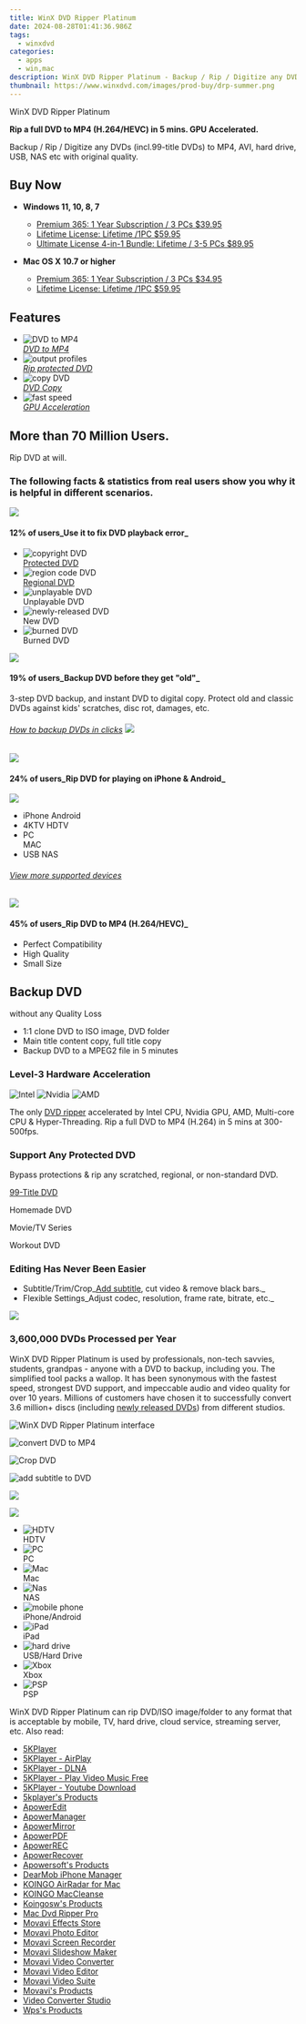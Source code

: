 ```yaml
---
title: WinX DVD Ripper Platinum
date: 2024-08-28T01:41:36.986Z
tags: 
  - winxdvd
categories: 
  - apps
  - win,mac
description: WinX DVD Ripper Platinum - Backup / Rip / Digitize any DVDs (incl.99-title DVDs) to MP4, AVI, hard drive, USB, NAS etc with original quality.
thumbnail: https://www.winxdvd.com/images/prod-buy/drp-summer.png
---
```


WinX DVD Ripper Platinum

**Rip a full DVD to MP4 (H.264/HEVC) in 5 mins. GPU Accelerated.**

Backup / Rip / Digitize any DVDs (incl.99-title DVDs) to MP4, AVI, hard drive, USB, NAS etc with original quality.

## Buy Now

- **Windows 11, 10, 8, 7**
  - [Premium 365: 1 Year Subscription / 3 PCs $39.95](https://estore.winxdvd.com/order/checkout.php?PRODS=38298369&CARD=2&QTY=1&AFFILIATE=108875&CART=2&SHORT_FORM=1&COUPON=PT1YTS&ORDERSTYLE=nLWsnJWpjHQ=&DESIGN_TYPE=2&HIDEC=0&SRC=22ptbuy1yb&daci=2094076942.1724026453)
  - [Lifetime License: Lifetime /1PC $59.95](https://estore.winxdvd.com/order/checkout.php?PRODS=38298408&CARD=2&QTY=1&AFFILIATE=108875&CART=1&SHORT_FORM=1&COUPON=HOLIDAYSALES&ORDERSTYLE=nLWsnJWpjHQ=&DESIGN_TYPE=2&HIDEC=0&SRC=22ptbuy1tb&daci=2094076942.1724026453)
  - [Ultimate License 4-in-1 Bundle: Lifetime / 3-5 PCs $89.95](https://estore.winxdvd.com/order/checkout.php?PRODS=43176000&CARD=2&QTY=1&AFFILIATE=108875&CART=1&CARD=1&SHORT_FORM=1&COUPON=WMM89&ORDERSTYLE=nLWsnJWpjHQ=&DESIGN_TYPE=2&HIDEC=0&SRC=22ptbuybundleb&daci=2094076942.1724026453)

- **Mac OS X 10.7 or higher**
  - [Premium 365: 1 Year Subscription / 3 PCs $34.95](https://estore.winxdvd.com/order/checkout.php?PRODS=39783082&QTY=1&AFFILIATE=108875&CART=1&SHORT_FORM=1&COUPON=HOLIDAYSALES&ORDERSTYLE=nLWsnJWpjHQ=&DESIGN_TYPE=2&HIDEC=0&daci=2094076942.1724026453)
  - [Lifetime License: Lifetime /1PC $59.95](https://estore.winxdvd.com/order/checkout.php?PRODS=39783158&QTY=1&AFFILIATE=108875&CART=1&SHORT_FORM=1&ORDERSTYLE=nLWsnJWpjHQ=&DESIGN_TYPE=2&HIDEC=0&daci=2094076942.1724026453)

## Features

-   ![DVD to MP4](https://www.winxdvd.com/dvd-ripper-platinum//img/div01-img04-nine.png)  
    _[DVD to MP4](https://www.winxdvd.com/resource/dvd-to-mp4.htm)_
-   ![output profiles](https://www.winxdvd.com/dvd-ripper-platinum//img/div01-img033-nine.png)  
    _[Rip protected DVD](https://www.winxdvd.com/resource/free-dvd-ripper-software-for-copy-protected-dvds.htm)_
-   ![copy DVD](https://www.winxdvd.com/dvd-ripper-platinum//img/div01-img02-nine.png)  
    _[DVD Copy](https://www.winxdvd.com/resource/top-3-free-dvd-copy.htm)_
-   ![fast speed](https://www.winxdvd.com/dvd-ripper-platinum//img/div01-img01-nine.png)  
    _[GPU Acceleration](https://www.winxdvd.com/dvd-ripper-platinum/guide-hardware-accelerated-video-decoding-encoding.htm)_


## More than 70 Million Users.  
Rip DVD at will.

### The following facts & statistics from real users show you why it is helpful in different scenarios.

![](https://www.winxdvd.com/dvd-ripper-platinum//img/div02-img04-nine.png)

#### **12%** of users_Use it to fix DVD playback error_

-   ![copyright DVD](https://www.winxdvd.com/dvd-ripper-platinum//img/div02-col01-nine.png)  
    [Protected DVD](https://www.winxdvd.com/resource/free-dvd-ripper-software-for-copy-protected-dvds.htm)
-   ![region code DVD](https://www.winxdvd.com/dvd-ripper-platinum//img/div02-col04-nine.png)  
    [Regional DVD](https://www.winxdvd.com/resource/convert-region-code-dvds.htm)
-   ![unplayable DVD](https://www.winxdvd.com/dvd-ripper-platinum//img/div02-col02-nine.png)  
    Unplayable DVD
-   ![newly-released DVD](https://www.winxdvd.com/dvd-ripper-platinum//img/new.png)  
    New DVD
-   ![burned DVD](https://www.winxdvd.com/dvd-ripper-platinum//img/burned.png)  
    Burned DVD


![](https://www.winxdvd.com/dvd-ripper-platinum//img/div02-img03-nine.png)

#### **19%** of users_Backup DVD before they get "old"_

3-step DVD backup, and instant DVD to digital copy. Protect old and classic DVDs against kids' scratches, disc rot, damages, etc.

###### [How to backup DVDs in clicks](https://www.winxdvd.com/backup-dvd/how-to-backup-dvd-collection.htm) ![](https://www.winxdvd.com/dvd-ripper-platinum//img/div02-col06-nine.png)

![](https://www.winxdvd.com/dvd-ripper-platinum//img/div02-img02-nine.png)

#### **24%** of users_Rip DVD for playing on iPhone & Android_

![](https://www.winxdvd.com/dvd-ripper-platinum//img/div02-col07-nine.png)

-   iPhone Android
-   4KTV HDTV
-   PC  
    MAC
-   USB NAS

###### [View more supported devices](https://www.winxdvd.com/dvd-ripper-platinum/tech-specs.htm)

![](https://www.winxdvd.com/dvd-ripper-platinum//img/div02-img02-nine.png)

#### **45%** of users_Rip DVD to MP4 (H.264/HEVC)_

-   Perfect Compatibility
-   High Quality
-   Small Size

## Backup DVD  
without any Quality Loss

-   1:1 clone DVD to ISO image, DVD folder
-   Main title content copy, full title copy
-   Backup DVD to a MPEG2 file in 5 minutes

### Level-3 Hardware Acceleration

![Intel](https://www.winxdvd.com/dvd-ripper-platinum//img/div03-img01-nine.png) ![Nvidia](https://www.winxdvd.com/dvd-ripper-platinum//img/div03-img03-nine.png) ![AMD](https://www.winxdvd.com/dvd-ripper-platinum//img/div03-img04-nine.png)

The only [DVD ripper](https://www.winxdvd.com/dvd-ripper/) accelerated by Intel CPU, Nvidia GPU, AMD, Multi-core CPU & Hyper-Threading. Rip a full DVD to MP4 (H.264) in 5 mins at 300-500fps.

### Support Any Protected DVD

Bypass protections & rip any scratched, regional, or non-standard DVD.

[99-Title DVD](https://www.winxdvd.com/resource/dvd-with-99-titles.htm)

Homemade DVD

Movie/TV Series

Workout DVD

### Editing Has Never Been Easier

-   Subtitle/Trim/Crop_[Add subtitle](https://www.winxdvd.com/resource/add-subtitles-to-dvd.htm), cut video & remove black bars._
-   Flexible Settings_Adjust codec, resolution, frame rate, bitrate, etc._

![](https://www.winxdvd.com/dvd-ripper-platinum//img/div04-img01.png)

### 3,600,000 DVDs Processed per Year

WinX DVD Ripper Platinum is used by professionals, non-tech savvies, students, grandpas - anyone with a DVD to backup, including you. The simplified tool packs a wallop. It has been synonymous with the fastest speed, strongest DVD support, and impeccable audio and video quality for over 10 years. Millions of customers have chosen it to successfully convert 3.6 million+ discs (including [newly released DVDs](https://www.winxdvd.com/new-dvd-release/)) from different studios.

![WinX DVD Ripper Platinum interface](https://www.winxdvd.com/dvd-ripper-platinum//img/interface.jpg)

![convert DVD to MP4](https://www.winxdvd.com/dvd-ripper-platinum//img/dvd-to-mp4.jpg)

![Crop DVD](https://www.winxdvd.com/dvd-ripper-platinum//img/crop.jpg)

![add subtitle to DVD](https://www.winxdvd.com/dvd-ripper-platinum//img/subtitle.jpg)

![](https://www.winxdvd.com/dvd-ripper-platinum//img/div04-icon11.png)

![](https://www.winxdvd.com/dvd-ripper-platinum//img/div04-icon10.png)

-   ![HDTV](https://www.winxdvd.com/dvd-ripper-platinum//img/div04-icon01.png)  
    HDTV
-   ![PC](https://www.winxdvd.com/dvd-ripper-platinum//img/div04-icon02.png)  
    PC
-   ![Mac](https://www.winxdvd.com/dvd-ripper-platinum//img/div04-icon03.png)  
    Mac
-   ![Nas](https://www.winxdvd.com/dvd-ripper-platinum//img/div04-icon04.png)  
    NAS
-   ![mobile phone](https://www.winxdvd.com/dvd-ripper-platinum//img/div04-icon05.png)  
    iPhone/Android
-   ![iPad](https://www.winxdvd.com/dvd-ripper-platinum//img/div04-icon06.png)  
    iPad
-   ![hard drive](https://www.winxdvd.com/dvd-ripper-platinum//img/div04-icon07.png)  
    USB/Hard Drive
-   ![Xbox](https://www.winxdvd.com/dvd-ripper-platinum//img/div04-icon08.png)  
    Xbox
-   ![PSP](https://www.winxdvd.com/dvd-ripper-platinum//img/div04-icon09.png)  
    PSP

WinX DVD Ripper Platinum can rip DVD/ISO image/folder to any format that is acceptable by mobile, TV, hard drive, cloud service, streaming server, etc.
<span class="atpl-alsoreadstyle">Also read:</span>
<div><ul>
<li><a href="https://tools.techidaily.com/5kplayer/5k-player/"><u>5KPlayer</u></a></li>
<li><a href="https://tools.techidaily.com/5kplayer/airplay/"><u>5KPlayer - AirPlay</u></a></li>
<li><a href="https://tools.techidaily.com/5kplayer/dlna/"><u>5KPlayer - DLNA</u></a></li>
<li><a href="https://tools.techidaily.com/5kplayer/video-music-player/"><u>5KPlayer - Play Video Music Free</u></a></li>
<li><a href="https://tools.techidaily.com/5kplayer/youtube-download/"><u>5KPlayer - Youtube Download</u></a></li>
<li><a href="https://tools.techidaily.com/5kplayer/products/"><u>5kplayer's Products</u></a></li>
<li><a href="https://tools.techidaily.com/apowersoft/video-editor/"><u>ApowerEdit</u></a></li>
<li><a href="https://tools.techidaily.com/apowersoft/phone-manager/"><u>ApowerManager</u></a></li>
<li><a href="https://tools.techidaily.com/apowersoft/phone-mirror/"><u>ApowerMirror</u></a></li>
<li><a href="https://tools.techidaily.com/apowersoft/apower-pdf/"><u>ApowerPDF</u></a></li>
<li><a href="https://tools.techidaily.com/apowersoft/record-all-screen/"><u>ApowerREC</u></a></li>
<li><a href="https://tools.techidaily.com/apowersoft/data-recovery/"><u>ApowerRecover</u></a></li>
<li><a href="https://tools.techidaily.com/apowersoft/products/"><u>Apowersoft's Products</u></a></li>
<li><a href="https://tools.techidaily.com/5kplayer/iphone-manager/"><u>DearMob iPhone Manager</u></a></li>
<li><a href="https://tools.techidaily.com/koingosw/airradar/"><u>KOINGO AirRadar for Mac</u></a></li>
<li><a href="https://tools.techidaily.com/koingosw/maccleanse/"><u>KOINGO MacCleanse</u></a></li>
<li><a href="https://tools.techidaily.com/koingosw/products/"><u>Koingosw's Products</u></a></li>
<li><a href="https://tools.techidaily.com/macdvdripperpro/products/"><u>Mac Dvd Ripper Pro </u></a></li>
<li><a href="https://tools.techidaily.com/movavi/effects-store/"><u>Movavi Effects Store</u></a></li>
<li><a href="https://tools.techidaily.com/movavi/photo-editor/"><u>Movavi Photo Editor</u></a></li>
<li><a href="https://tools.techidaily.com/movavi/screen-recorder/"><u>Movavi Screen Recorder</u></a></li>
<li><a href="https://tools.techidaily.com/movavi/slideshow-maker/"><u>Movavi Slideshow Maker</u></a></li>
<li><a href="https://tools.techidaily.com/movavi/video-converter/"><u>Movavi Video Converter</u></a></li>
<li><a href="https://tools.techidaily.com/movavi/video-editor/"><u>Movavi Video Editor</u></a></li>
<li><a href="https://tools.techidaily.com/movavi/video-suite/"><u>Movavi Video Suite</u></a></li>
<li><a href="https://tools.techidaily.com/movavi/products/"><u>Movavi's Products</u></a></li>
<li><a href="https://tools.techidaily.com/apowersoft/video-converter-studio/"><u>Video Converter Studio</u></a></li>
<li><a href="https://tools.techidaily.com/wps/products/"><u>Wps's Products</u></a></li>
</ul></div>

<ins class="adsbygoogle"
      style="display:block"
      data-ad-client="ca-pub-7571918770474297"
      data-ad-slot="8358498916"
      data-ad-format="auto"
      data-full-width-responsive="true"></ins>